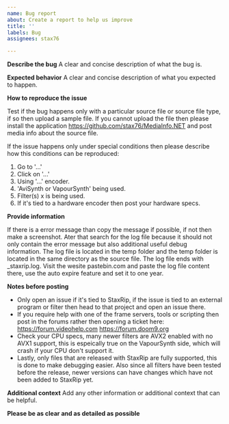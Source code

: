 ```yaml
---
name: Bug report
about: Create a report to help us improve
title: ''
labels: Bug
assignees: stax76

---
```


**Describe the bug**
A clear and concise description of what the bug is.


**Expected behavior**
A clear and concise description of what you expected to happen.


**How to reproduce the issue**

Test if the bug happens only with a particular source file or source file type, if so then upload a sample file. If you cannot upload the file then please install the application https://github.com/stax76/MediaInfo.NET and post media info about the source file.

If the issue happens only under special conditions then please describe how this conditions can be reproduced:

1. Go to '...'
2. Click on '...'
3. Using '...' encoder.
4. 'AviSynth or VapourSynth' being used.
5. Filter(s) x is being used.
6. If it's tied to a hardware encoder then post your hardware specs.


**Provide information**

If there is a error message than copy the message if possible, if not then make a screenshot. Ater that search for the log file because it should not only contain the error message but also additional useful debug information. The log file is located in the temp folder and the temp folder is located in the same directory as the source file. The log file ends with _staxrip.log. Visit the wesite pastebin.com and paste the log file content there, use the auto expire feature and set it to one year.


**Notes before posting**
- Only open an issue if it's tied to StaxRip, if the issue is tied to an external program or filter then head to that project and open an issue there. 
- If you require help with one of the frame servers, tools or scripting then post in the forums rather then opening a ticket here:
  https://forum.videohelp.com
  https://forum.doom9.org
- Check your CPU specs, many newer filters are AVX2 enabled with no AVX1 support, this is espeically true on the VapourSynth side, which will crash if your CPU don't support it.
- Lastly, only files that are released with StaxRip are fully supported, this is done to make debugging easier. Also since all filters have been tested before the release, newer versions can have changes which have not been added to StaxRip yet.


**Additional context**
Add any other information or additional context that can be helpful.


**Please be as clear and as detailed as possible**
